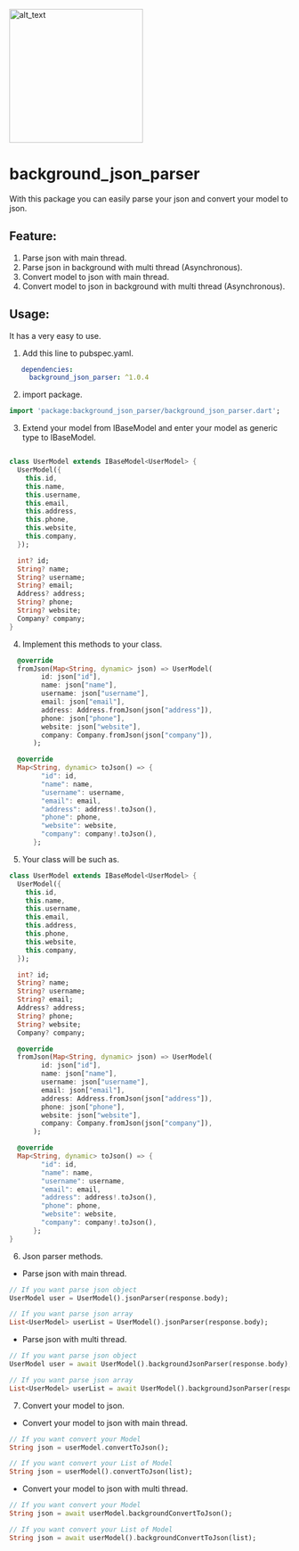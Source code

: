 [<img alt="alt_text" width="240px" src="https://cdn.buymeacoffee.com/buttons/default-orange.png" />](https://www.buymeacoffee.com/mustafahusF)

# background_json_parser

With this package you can easily parse your json and convert your model to json.

## Feature:
1. Parse json with main thread.
2. Parse json in background with multi thread (Asynchronous).
3. Convert model to json with main thread.
4. Convert model to json in background with multi thread (Asynchronous).
## Usage:

It has a very easy to use.

1. Add this line to pubspec.yaml.

```yaml
   dependencies:
     background_json_parser: ^1.0.4
```

2. import package.

```dart
import 'package:background_json_parser/background_json_parser.dart';
```

3. Extend your model from IBaseModel and enter your model as generic type to IBaseModel.
```dart

class UserModel extends IBaseModel<UserModel> {
  UserModel({
    this.id,
    this.name,
    this.username,
    this.email,
    this.address,
    this.phone,
    this.website,
    this.company,
  });

  int? id;
  String? name;
  String? username;
  String? email;
  Address? address;
  String? phone;
  String? website;
  Company? company;
}
```
4. Implement this methods to your class.
```dart
  @override
  fromJson(Map<String, dynamic> json) => UserModel(
        id: json["id"],
        name: json["name"],
        username: json["username"],
        email: json["email"],
        address: Address.fromJson(json["address"]),
        phone: json["phone"],
        website: json["website"],
        company: Company.fromJson(json["company"]),
      );

  @override
  Map<String, dynamic> toJson() => {
        "id": id,
        "name": name,
        "username": username,
        "email": email,
        "address": address!.toJson(),
        "phone": phone,
        "website": website,
        "company": company!.toJson(),
      };
```

5. Your class will be such as.
```dart
class UserModel extends IBaseModel<UserModel> {
  UserModel({
    this.id,
    this.name,
    this.username,
    this.email,
    this.address,
    this.phone,
    this.website,
    this.company,
  });

  int? id;
  String? name;
  String? username;
  String? email;
  Address? address;
  String? phone;
  String? website;
  Company? company;

  @override
  fromJson(Map<String, dynamic> json) => UserModel(
        id: json["id"],
        name: json["name"],
        username: json["username"],
        email: json["email"],
        address: Address.fromJson(json["address"]),
        phone: json["phone"],
        website: json["website"],
        company: Company.fromJson(json["company"]),
      );

  @override
  Map<String, dynamic> toJson() => {
        "id": id,
        "name": name,
        "username": username,
        "email": email,
        "address": address!.toJson(),
        "phone": phone,
        "website": website,
        "company": company!.toJson(),
      };
}
```

6. Json parser methods.

- Parse json with main thread.
```dart
// If you want parse json object
UserModel user = UserModel().jsonParser(response.body);

// If you want parse json array
List<UserModel> userList = UserModel().jsonParser(response.body);
```

- Parse json with multi thread.
```dart
// If you want parse json object
UserModel user = await UserModel().backgroundJsonParser(response.body);

// If you want parse json array
List<UserModel> userList = await UserModel().backgroundJsonParser(response.body);
```

7. Convert your model to json.

- Convert your model to json with main thread.
```dart
// If you want convert your Model
String json = userModel.convertToJson();

// If you want convert your List of Model
String json = userModel().convertToJson(list);
```

- Convert your model to json with multi thread.
```dart
// If you want convert your Model
String json = await userModel.backgroundConvertToJson();

// If you want convert your List of Model
String json = await userModel().backgroundConvertToJson(list);
```
